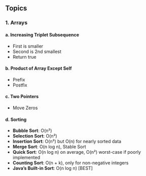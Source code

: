 ## Topics

### 1. Arrays

#### a. Increasing Triplet Subsequence
- First is smaller
- Second is 2nd smallest
- Return true

#### b. Product of Array Except Self
- Prefix
- Postfix

#### c. Two Pointers
- Move Zeros

#### d. Sorting
- **Bubble Sort**: O(n²)
- **Selection Sort**: O(n²)
- **Insertion Sort**: O(n²) but O(n) for nearly sorted data
- **Merge Sort**: O(n log n), Stable Sort
- **Quick Sort**: O(n log n) on average, O(n²) worst-case if poorly implemented
- **Counting Sort**: O(n + k), only for non-negative integers
- **Java’s Built-in Sort**: O(n log n) [BEST]
